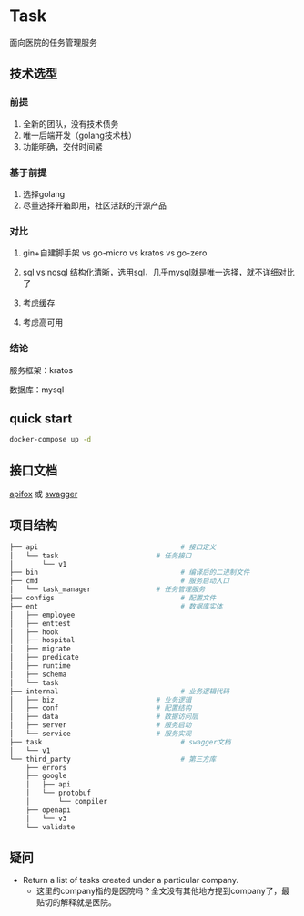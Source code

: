 # Task
面向医院的任务管理服务

## 技术选型
### 前提
1. 全新的团队，没有技术债务
2. 唯一后端开发（golang技术栈）
3. 功能明确，交付时间紧

### 基于前提
1. 选择golang
2. 尽量选择开箱即用，社区活跃的开源产品

### 对比
1. gin+自建脚手架 vs go-micro vs kratos vs go-zero

2. sql vs nosql
  结构化清晰，选用sql，几乎mysql就是唯一选择，就不详细对比了

3. 考虑缓存

4. 考虑高可用

### 结论  

服务框架：kratos

数据库：mysql

## quick start
```bash
docker-compose up -d
```

## 接口文档
[apifox](https://www.apifox.cn/apidoc/shared-b25823ed-651f-48bf-8edb-e23095887149)
或
[swagger](http://127.0.0.1:8000/q/swagger-ui)


## 项目结构
```bash
├── api                                   # 接口定义          
│   └── task                        # 任务接口
│       └── v1
├── bin                                   # 编译后的二进制文件
├── cmd                                   # 服务启动入口
│   └── task_manager                # 任务管理服务
├── configs                               # 配置文件
├── ent                                   # 数据库实体
│   ├── employee
│   ├── enttest
│   ├── hook
│   ├── hospital
│   ├── migrate
│   ├── predicate
│   ├── runtime
│   ├── schema
│   └── task
├── internal                              # 业务逻辑代码
│   ├── biz                         # 业务逻辑
│   ├── conf                        # 配置结构
│   ├── data                        # 数据访问层
│   ├── server                      # 服务启动
│   └── service                     # 服务实现
├── task                                  # swagger文档
│   └── v1
└── third_party                           # 第三方库
    ├── errors
    ├── google
    │   ├── api
    │   └── protobuf
    │       └── compiler
    ├── openapi
    │   └── v3
    └── validate
```

## 疑问
- Return a list of tasks created under a particular company.
    - 这里的company指的是医院吗？全文没有其他地方提到company了，最贴切的解释就是医院。

